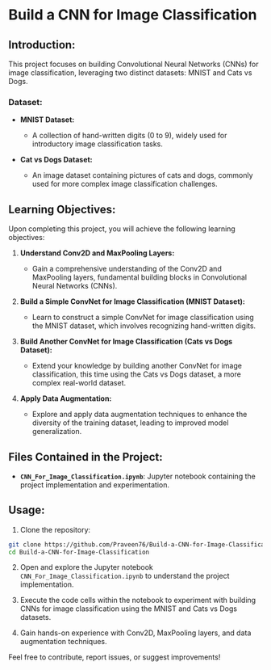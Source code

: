 # Build a CNN for Image Classification

## Introduction:

This project focuses on building Convolutional Neural Networks (CNNs) for image classification, leveraging two distinct datasets: MNIST and Cats vs Dogs.

### Dataset:
- **MNIST Dataset:**
    - A collection of hand-written digits (0 to 9), widely used for introductory image classification tasks.

- **Cat vs Dogs Dataset:**
    - An image dataset containing pictures of cats and dogs, commonly used for more complex image classification challenges.

## Learning Objectives:

Upon completing this project, you will achieve the following learning objectives:

1. **Understand Conv2D and MaxPooling Layers:**
    - Gain a comprehensive understanding of the Conv2D and MaxPooling layers, fundamental building blocks in Convolutional Neural Networks (CNNs).

2. **Build a Simple ConvNet for Image Classification (MNIST Dataset):**
    - Learn to construct a simple ConvNet for image classification using the MNIST dataset, which involves recognizing hand-written digits.

3. **Build Another ConvNet for Image Classification (Cats vs Dogs Dataset):**
    - Extend your knowledge by building another ConvNet for image classification, this time using the Cats vs Dogs dataset, a more complex real-world dataset.

4. **Apply Data Augmentation:**
    - Explore and apply data augmentation techniques to enhance the diversity of the training dataset, leading to improved model generalization.

## Files Contained in the Project:

- **`CNN_For_Image_Classification.ipynb`**: Jupyter notebook containing the project implementation and experimentation.

## Usage:

1. Clone the repository:

```bash
git clone https://github.com/Praveen76/Build-a-CNN-for-Image-Classification.git
cd Build-a-CNN-for-Image-Classification
```

2. Open and explore the Jupyter notebook `CNN_For_Image_Classification.ipynb` to understand the project implementation.

3. Execute the code cells within the notebook to experiment with building CNNs for image classification using the MNIST and Cats vs Dogs datasets.

4. Gain hands-on experience with Conv2D, MaxPooling layers, and data augmentation techniques.

Feel free to contribute, report issues, or suggest improvements!
